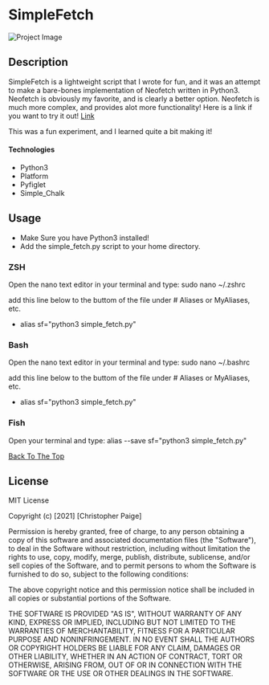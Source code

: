 # SimpleFetch

![Project Image](https://i.postimg.cc/28kK8NpK/2021-01-12-12-16.png)
## Description

SimpleFetch is a lightweight script that I wrote for fun, and it was an attempt to make a bare-bones implementation of Neofetch written in Python3. Neofetch is obviously my favorite, and is clearly a better option. Neofetch is much more complex, and provides alot more functionality! Here is a link if you want to try it out! [Link](https://github.com/dylanaraps/neofetch) 

This was a fun experiment, and I learned quite a bit making it! 

#### Technologies

- Python3
- Platform
- Pyfiglet
- Simple_Chalk

## Usage

- Make Sure you have Python3 installed!
- Add the simple_fetch.py script to your home directory.

### ZSH

Open the nano text editor in your terminal and type: sudo nano ~/.zshrc

add this line below to the buttom of the file under # Aliases or MyAliases, etc.

- alias sf="python3 simple_fetch.py"


### Bash

Open the nano text editor in your terminal and type: sudo nano ~/.bashrc

add this line below to the buttom of the file under # Aliases or MyAliases, etc.

- alias sf="python3 simple_fetch.py"


### Fish

Open your terminal and type: alias --save sf="python3 simple_fetch.py"



[Back To The Top](#SimpleFetch)
## License

MIT License

Copyright (c) [2021] [Christopher Paige]

Permission is hereby granted, free of charge, to any person obtaining a copy
of this software and associated documentation files (the "Software"), to deal
in the Software without restriction, including without limitation the rights
to use, copy, modify, merge, publish, distribute, sublicense, and/or sell
copies of the Software, and to permit persons to whom the Software is
furnished to do so, subject to the following conditions:

The above copyright notice and this permission notice shall be included in all
copies or substantial portions of the Software.

THE SOFTWARE IS PROVIDED "AS IS", WITHOUT WARRANTY OF ANY KIND, EXPRESS OR
IMPLIED, INCLUDING BUT NOT LIMITED TO THE WARRANTIES OF MERCHANTABILITY,
FITNESS FOR A PARTICULAR PURPOSE AND NONINFRINGEMENT. IN NO EVENT SHALL THE
AUTHORS OR COPYRIGHT HOLDERS BE LIABLE FOR ANY CLAIM, DAMAGES OR OTHER
LIABILITY, WHETHER IN AN ACTION OF CONTRACT, TORT OR OTHERWISE, ARISING FROM,
OUT OF OR IN CONNECTION WITH THE SOFTWARE OR THE USE OR OTHER DEALINGS IN THE
SOFTWARE.

